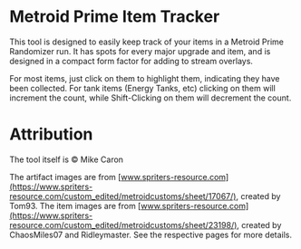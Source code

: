 Metroid Prime Item Tracker
==========================

This tool is designed to easily keep track of your items in a Metroid Prime Randomizer run. It has
spots for every major upgrade and item, and is designed in a compact form factor for adding to
stream overlays.

For most items, just click on them to highlight them, indicating they have been collected. For tank
items (Energy Tanks, etc) clicking on them will increment the count, while Shift-Clicking on them
will decrement the count.

Attribution
===========

The tool itself is &copy; Mike Caron

The artifact images are from
[www.spriters-resource.com](https://www.spriters-resource.com/custom_edited/metroidcustoms/sheet/17067/),
created by Tom93. The item images are from
[www.spriters-resource.com](https://www.spriters-resource.com/custom_edited/metroidcustoms/sheet/23198/),
created by ChaosMiles07 and Ridleymaster. See the respective pages for more details.